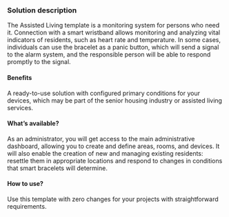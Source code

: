 ### Solution description

The Assisted Living template is a monitoring system for persons who need it. Connection with a smart wristband allows monitoring and analyzing vital indicators of residents, such as heart rate and temperature. In some cases, individuals can use the bracelet as a panic button, which will send a signal to the alarm system, and the responsible person will be able to respond promptly to the signal.

#### Benefits

A ready-to-use solution with configured primary conditions for your devices, which may be part of the senior housing industry or assisted living services.

#### What’s available?

As an administrator, you will get access to the main administrative dashboard, allowing you to create and define areas, rooms, and devices. It will also enable the creation of new and managing existing residents: resettle them in appropriate locations and respond to changes in conditions that smart bracelets will determine.

#### How to use?

Use this template with zero changes for your projects with straightforward requirements.



